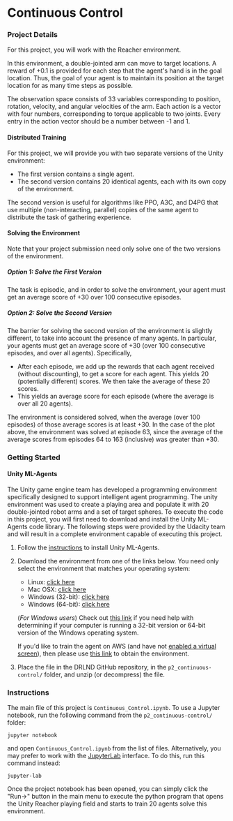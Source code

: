 # Continuous Control

### Project Details

For this project, you will work with the Reacher environment.

In this environment, a double-jointed arm can move to target locations. A reward of +0.1 is provided for each step that the agent's hand is in the goal location. Thus, the goal of your agent is to maintain its position at the target location for as many time steps as possible.

The observation space consists of 33 variables corresponding to position, rotation, velocity, and angular velocities of the arm. Each action is a vector with four numbers, corresponding to torque applicable to two joints. Every entry in the action vector should be a number between -1 and 1.

#### Distributed Training

For this project, we will provide you with two separate versions of the Unity environment:

- The first version contains a single agent.
- The second version contains 20 identical agents, each with its own copy of the environment.

The second version is useful for algorithms like PPO, A3C, and D4PG that use multiple (non-interacting, parallel) copies of the same agent to distribute the task of gathering experience.

#### Solving the Environment

Note that your project submission need only solve one of the two versions of the environment.

##### Option 1: Solve the First Version

The task is episodic, and in order to solve the environment, your agent must get an average score of +30 over 100 consecutive episodes.

##### Option 2: Solve the Second Version

The barrier for solving the second version of the environment is slightly different, to take into account the presence of many agents. In particular, your agents must get an average score of +30 (over 100 consecutive episodes, and over all agents). Specifically,

- After each episode, we add up the rewards that each agent received (without discounting), to get a score for each agent. This yields 20 (potentially different) scores. We then take the average of these 20 scores.
- This yields an average score for each episode (where the average is over all 20 agents).

The environment is considered solved, when the average (over 100 episodes) of those average scores is at least +30. In the case of the plot above, the environment was solved at episode 63, since the average of the average scores from episodes 64 to 163 (inclusive) was greater than +30.


### Getting Started

#### Unity ML-Agents
The Unity game engine team has developed a programming environment specifically designed to support intelligent agent programming.   The unity environment was used to create a playing area and populate it with 20 double-jointed robot arms and a set of target spheres.  To execute the code in this project, you will first need to download and install the Unity ML-Agents code library.  The following steps were provided by the Udacity team and will result in a complete environment capable of executing this project.

1. Follow the [instructions](https://github.com/Unity-Technologies/ml-agents/blob/master/docs/Installation.md) to install Unity ML-Agents. 

2. Download the environment from one of the links below.  You need only select the environment that matches your operating system:
    - Linux: [click here](https://s3-us-west-1.amazonaws.com/udacity-drlnd/P2/Reacher/Reacher_Linux.zip)
    - Mac OSX: [click here](https://s3-us-west-1.amazonaws.com/udacity-drlnd/P2/Reacher/Reacher.app.zip)
    - Windows (32-bit): [click here](https://s3-us-west-1.amazonaws.com/udacity-drlnd/P2/Reacher/Reacher_Windows_x86.zip)
    - Windows (64-bit): [click here](https://s3-us-west-1.amazonaws.com/udacity-drlnd/P2/Reacher/Reacher_Windows_x86_64.zip)
    
    (_For Windows users_) Check out [this link](https://support.microsoft.com/en-us/help/827218/how-to-determine-whether-a-computer-is-running-a-32-bit-version-or-64) if you need help with determining if your computer is running a 32-bit version or 64-bit version of the Windows operating system.

    If you'd like to train the agent on AWS (and have not [enabled a virtual screen](https://github.com/Unity-Technologies/ml-agents/blob/master/docs/Training-on-Amazon-Web-Service.md)), then please use [this link](https://s3-us-west-1.amazonaws.com/udacity-drlnd/P1/Banana/Banana_Linux_NoVis.zip) to obtain the environment.

4. Place the file in the DRLND GitHub repository, in the `p2_continuous-control/` folder, and unzip (or decompress) the file. 

### Instructions

The main file of this project is `Continuous_Control.ipynb`. To use a Jupyter notebook, run the following command from the `p2_continuous-control/` folder:
```
jupyter notebook
```
and open `Continuous_Control.ipynb` from the list of files.  Alternatively, you may prefer to work with the [JupyterLab](https://jupyterlab.readthedocs.io/en/latest/) interface.  To do this, run this command instead:
```
jupyter-lab
```

Once the project notebook has been opened, you can simply click the "Run->" button in the main menu to execute the python program that opens the Unity Reacher playing field and starts to train 20 agents solve this environment.

